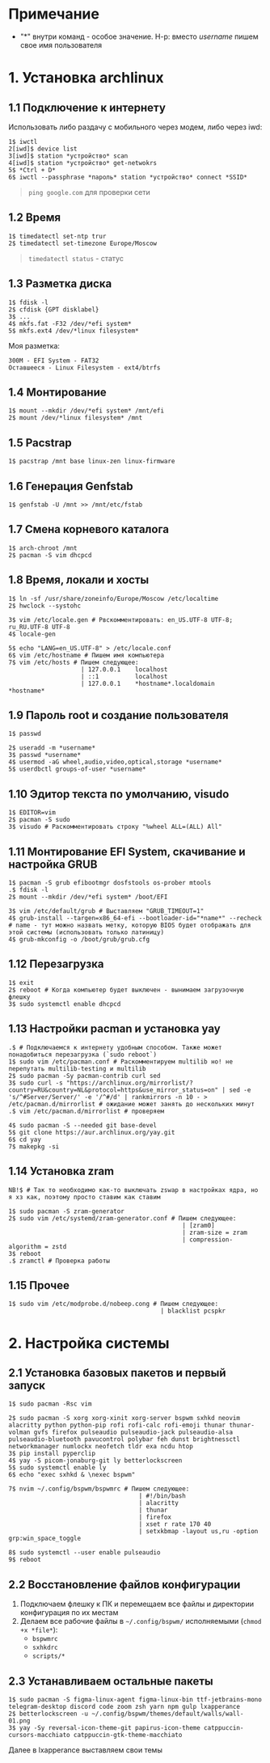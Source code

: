# Примечание
- "*" внутри команд - особое значение. Н-р: вместо *username* пишем свое имя пользователя

# 1. Установка archlinux

## 1.1 Подключение к интернету

Использовать либо раздачу с мобильного через модем, либо через iwd:
```
1$ iwctl
2[iwd]$ device list
3[iwd]$ station *устройство* scan
4[iwd]$ station *устройство* get-netwokrs
5$ *Ctrl + D*
6$ iwctl --passphrase *пароль* station *устройство* connect *SSID*
```

> `ping google.com` для проверки сети

## 1.2 Время

```
1$ timedatectl set-ntp trur
2$ timedatectl set-timezone Europe/Moscow
```
> `timedatectl status` - статус

## 1.3 Разметка диска

```
1$ fdisk -l
2$ cfdisk {GPT disklabel}
3$ ...
4$ mkfs.fat -F32 /dev/*efi system*
5$ mkfs.ext4 /dev/*linux filesystem*

```

Моя разметка: 
```
300M - EFI System - FAT32
Оставшееся - Linux Filesystem - ext4/btrfs
```

## 1.4 Монтирование
```
1$ mount --mkdir /dev/*efi system* /mnt/efi
2$ mount /dev/*linux filesystem* /mnt
```

## 1.5 Pacstrap
```
1$ pacstrap /mnt base linux-zen linux-firmware
```

## 1.6 Генерация Genfstab
```
1$ genfstab -U /mnt >> /mnt/etc/fstab
```

## 1.7 Смена корневого каталога
```
1$ arch-chroot /mnt
2$ pacman -S vim dhcpcd
```

## 1.8 Время, локали и хосты
```
1$ ln -sf /usr/share/zoneinfo/Europe/Moscow /etc/localtime
2$ hwclock --systohc

3$ vim /etc/locale.gen # Рвскомментировать: en_US.UTF-8 UTF-8; ru_RU.UTF-8 UTF-8
4$ locale-gen

5$ echo "LANG=en_US.UTF-8" > /etc/locale.conf
6$ vim /etc/hostname # Пишем имя компьютера
7$ vim /etc/hosts # Пишем следующее:
                    | 127.0.0.1    localhost
                    | ::1          localhost
                    | 127.0.0.1    *hostname*.localdomain    *hostname*
```

## 1.9 Пароль root и создание пользователя
```
1$ passwd

2$ useradd -m *username*
3$ passwd *username*
4$ usermod -aG wheel,audio,video,optical,storage *username*
5$ userdbctl groups-of-user *username*
```

## 1.10 Эдитор текста по умолчанию, visudo
```
1$ EDITOR=vim
2$ pacman -S sudo
3$ visudo # Раскомментировать строку "%wheel ALL=(ALL) All"
```

## 1.11 Монтирование EFI System, скачивание и настройка GRUB
```
1$ pacman -S grub efibootmgr dosfstools os-prober mtools
.$ fdisk -l
2$ mount --mkdir /dev/*efi system* /boot/EFI

3$ vim /etc/default/grub # Выставляем "GRUB_TIMEOUT=1"
4$ grub-install --targen=x86_64-efi --bootloader-id="*name*" --recheck # name - тут можно назвать метку, которую BIOS будет отображать для этой системы (использовать только латиницу)
4$ grub-mkconfig -o /boot/grub/grub.cfg
```

## 1.12 Перезагрузка
```
1$ exit
2$ reboot # Когда компьютер будет выключен - вынимаем загрузочную флешку
3$ sudo systemctl enable dhcpcd
```

## 1.13 Настройки pacman и установка yay
```
.$ # Подключаемся к интернету удобным способом. Также может понадобиться перезагрузка (`sudo reboot`)
1$ sudo vim /etc/pacman.conf # Раскомментируем multilib но! не перепутать multilib-testing и multilib
2$ sudo pacman -Sy pacman-contrib curl sed
3$ sudo curl -s "https://archlinux.org/mirrorlist/?country=RU&country=NL&protocol=https&use_mirror_status=on" | sed -e 's/^#Server/Server/' -e '/^#/d' | rankmirrors -n 10 - > /etc/pacman.d/mirrorlist # ожидание может занять до нескольких минут
.$ vim /etc/pacman.d/mirrorlist # проверяем

4$ sudo pacman -S --needed git base-devel
5$ git clone https://aur.archlinux.org/yay.git
6$ cd yay
7$ makepkg -si
```

## 1.14 Установка zram
```
NB!$ # Так то необходимо как-то выключать zswap в настройках ядра, но я хз как, поэтому просто ставим как ставим

1$ sudo pacman -S zram-generator
2$ sudo vim /etc/systemd/zram-generator.conf # Пишем следующее:
                                                | [zram0]
                                                | zram-size = zram
                                                | compression-algorithm = zstd
3$ reboot
.$ zramctl # Проверка работы
```

## 1.15 Прочее
```
1$ sudo vim /etc/modprobe.d/nobeep.cong # Пишем следующее:
                                          | blacklist pcspkr
```


# 2. Настройка системы
## 2.1 Установка базовых пакетов и первый запуск
```
1$ sudo pacman -Rsc vim

2$ sudo pacman -S xorg xorg-xinit xorg-server bspwm sxhkd neovim alacritty python python-pip rofi rofi-calc rofi-emoji thunar thunar-volman gvfs firefox pulseaudio pulseaudio-jack pulseaudio-alsa pulseaudio-bluetooth pavucontrol polybar feh dunst brightnessctl networkmanager numlockx neofetch tldr exa ncdu htop
3$ pip install pyperclip
4$ yay -S picom-jonaburg-git ly betterlockscreen
5$ sudo systemctl enable ly
6$ echo "exec sxhkd & \nexec bspwm"

7$ nvim ~/.config/bspwm/bspwmrc # Пишем следующее:
                                    | #!/bin/bash
                                    | alacritty
                                    | thunar
                                    | firefox
                                    | xset r rate 170 40
                                    | setxkbmap -layout us,ru -option grp:win_space_toggle

8$ sudo systemctl --user enable pulseaudio
9$ reboot
```

## 2.2 Восстановление файлов конфигурации
1. Подключаем флешку к ПК и перемещаем все файлы и директории конфигурация по их местам
2. Делаем все рабочие файлы в `~/.config/bspwm/` исполняемыми (`chmod +x *file*`):
    - `bspwmrc`
    - `sxhkdrc`
    - `scripts/*`

## 2.3 Устанавливаем остальные пакеты
```
1$ sudo pacman -S figma-linux-agent figma-linux-bin ttf-jetbrains-mono telegram-desktop discord code zoom zsh yarn npm gulp lxapperance
2$ betterlockscreen -u ~/.config/bspwm/themes/default/walls/wall-01.png
3$ yay -Sy reversal-icon-theme-git papirus-icon-theme catppuccin-cursors-macchiato catppuccin-gtk-theme-macchiato
```
Далее в lxapperance выставляем свои темы
